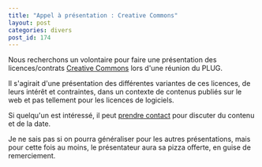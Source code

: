 ```yaml
---
title: "Appel à présentation : Creative Commons"
layout: post
categories: divers
post_id: 174
---
```


Nous recherchons un volontaire pour faire une présentation des licences/contrats [Creative Commons](http://creativecommons.org/) lors d'une réunion du PLUG.

Il s'agirait d'une présentation des différentes variantes de ces licences, de leurs intérêt et contraintes, dans un contexte de contenus publiés sur le web et pas tellement pour les licences de logiciels.

Si quelqu'un est intéressé, il peut [prendre contact](/contact/) pour discuter du contenu et de la date.

Je ne sais pas si on pourra généraliser pour les autres présentations, mais pour cette fois au moins, le présentateur aura sa pizza offerte, en guise de remerciement.